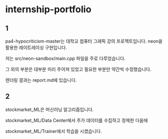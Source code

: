# internship-portfolio

## 1

pa4-hypocriticism-master는 대학교 컴퓨터 그래픽 강의 프로젝트입니다. neon을 활용한 레이트레이싱 구현입니다.

저는 src/neon-sandbox/main.cpp 파일을 주로 다루었습니다.

그 외의 부분은 대부분 미리 주어져 있었고 필요한 부분만 약간씩 수정했습니다.

렌더링 결과는 report.md에 있습니다.

## 2

stockmarket_ML은 머신러닝 알고리즘입니다.

stockmarket_ML/Data Center에서 주가 데이터를 수집하고 정제한 다음에

stockmarket_ML/Trainer에서 학습을 시켰습니다.

